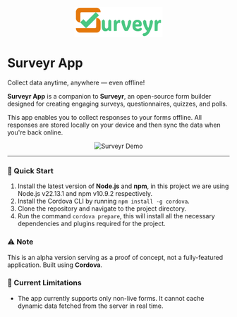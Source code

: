 <p align="center">
  <img src="https://raw.githubusercontent.com/friendlylabs/surveyr/refs/heads/main/public/assets/images/brand/logo.png" alt="Surveyr Logo" width="200" />
</p>

# Surveyr App

Collect data anytime, anywhere — even offline!

**Surveyr App** is a companion to **Surveyr**, an open-source form builder designed for creating engaging surveys, questionnaires, quizzes, and polls.

This app enables you to collect responses to your forms offline. All responses are stored locally on your device and then sync the data when you're back online.

<p align="center">
  <img src="https://surveyr.saasify.io/assets/pwa/demo.gif" alt="Surveyr Demo" />
</p>

---

### 🚀 Quick Start
1. Install the latest version of **Node.js** and **npm**, in this project we are using Node.js v22.13.1 and npm v10.9.2 respectively.
2. Install the Cordova CLI by running `npm install -g cordova`.
3. Clone the repository and navigate to the project directory.
4. Run the command `cordova prepare`, this will install all the necessary dependencies and plugins required for the project.


### ⚠️ Note
This is an alpha version serving as a proof of concept, not a fully-featured application. Built using **Cordova**.

### 🚧 Current Limitations
- The app currently supports only non-live forms. It cannot cache dynamic data fetched from the server in real time.